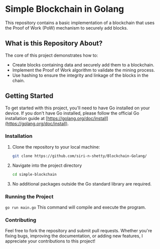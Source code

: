 # Simple Blockchain in Golang

This repository contains a basic implementation of a blockchain that uses the Proof of Work (PoW) mechanism to securely add blocks. 

## What is this Repository About?

The core of this project demonstrates how to:
- Create blocks containing data and securely add them to a blockchain.
- Implement the Proof of Work algorithm to validate the mining process.
- Use hashing to ensure the integrity and linkage of the blocks in the chain.

## Getting Started

To get started with this project, you'll need to have Go installed on your device. 
If you don't have Go installed, please follow the official Go installation guide at [https://golang.org/doc/install](https://golang.org/doc/install).

### Installation

1. Clone the repository to your local machine:
   ```sh
   git clone https://github.com/siri-n-shetty/Blockchain-Golang/
   ```
2. Navigate into the project directory
   ```sh
   cd simple-blockchain
   ```
3. No additional packages outside the Go standard library are required.

### Running the Project

```go run main.go```
This command will compile and execute the program.

### Contributing

Feel free to fork the repository and submit pull requests. 
Whether you're fixing bugs, improving the documentation, or adding new features, I appreciate your contributions to this project!
